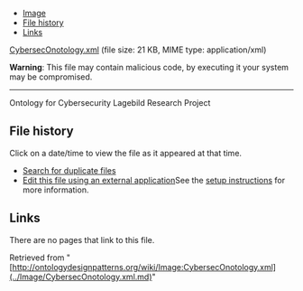 * [Image](../Image/CybersecOnotology.xml.md#file)
* [File history](../Image/CybersecOnotology.xml.md#filehistory)
* [Links](../Image/CybersecOnotology.xml.md#filelinks)


[CybersecOnotology.xml](../images/f/f5/CybersecOnotology.xml "CybersecOnotology.xml")‎
 (file size: 21 KB, MIME type: application/xml)




__Warning__: This file may contain malicious code, by executing it your system may be compromised.

---


Ontology for Cybersecurity Lagebild Research Project




## File history

Click on a date/time to view the file as it appeared at that time.



  
* [Search for duplicate files](http://ontologydesignpatterns.org/wiki/Special:FileDuplicateSearch/CybersecOnotology.xml "Special:FileDuplicateSearch/CybersecOnotology.xml")
* [Edit this file using an external application](http://ontologydesignpatterns.org/wiki/index.php?title=Image:CybersecOnotology.xml&action=edit&externaledit=true&mode=file "Image:CybersecOnotology.xml")See the [setup instructions](http://www.mediawiki.org/wiki/Manual:External_editors "http://www.mediawiki.org/wiki/Manual:External_editors") for more information.

## Links



There are no pages that link to this file.




Retrieved from "[http://ontologydesignpatterns.org/wiki/Image:CybersecOnotology.xml](../Image/CybersecOnotology.xml.md)"